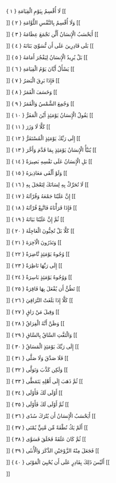 لَا أُقْسِمُ بِيَوْمِ الْقِيَامَةِ { ۱ }
[[


]] 
وَلَا أُقْسِمُ بِالنَّفْسِ اللَّوَّامَةِ { ۲ }
[[


]] 
أَيَحْسَبُ الْإِنسَانُ أَلَّن نَجْمَعَ عِظَامَهُ { ۳ }
[[


]] 
بَلَى قَادِرِينَ عَلَى أَن نُّسَوِّيَ بَنَانَهُ { ٤ }
[[


]] 
بَلْ يُرِيدُ الْإِنسَانُ لِيَفْجُرَ أَمَامَهُ { ٥ }
[[


]] 
يَسْأَلُ أَيَّانَ يَوْمُ الْقِيَامَةِ { ٦ }
[[


]] 
فَإِذَا بَرِقَ الْبَصَرُ { ٧ }
[[


]] 
وَخَسَفَ الْقَمَرُ { ۸ }
[[


]] 
وَجُمِعَ الشَّمْسُ وَالْقَمَرُ { ۹ }
[[


]] 
يَقُولُ الْإِنسَانُ يَوْمَئِذٍ أَيْنَ الْمَفَرُّ { ۱۰ }
[[


]] 
كَلَّا لَا وَزَرَ { ۱۱ }
[[


]] 
إِلَى رَبِّكَ يَوْمَئِذٍ الْمُسْتَقَرُّ { ۱۲ }
[[


]] 
يُنَبَّأُ الْإِنسَانُ يَوْمَئِذٍ بِمَا قَدَّمَ وَأَخَّرَ { ۱۳ }
[[


]] 
بَلِ الْإِنسَانُ عَلَى نَفْسِهِ بَصِيرَةٌ { ۱٤ }
[[


]] 
وَلَوْ أَلْقَى مَعَاذِيرَهُ { ۱٥ }
[[


]] 
لَا تُحَرِّكْ بِهِ لِسَانَكَ لِتَعْجَلَ بِهِ { ۱٦ }
[[


]] 
إِنَّ عَلَيْنَا جَمْعَهُ وَقُرْآنَهُ { ۱٧ }
[[


]] 
فَإِذَا قَرَأْنَاهُ فَاتَّبِعْ قُرْآنَهُ { ۱۸ }
[[


]] 
ثُمَّ إِنَّ عَلَيْنَا بَيَانَهُ { ۱۹ }
[[


]] 
كَلَّا بَلْ تُحِبُّونَ الْعَاجِلَةَ { ۲۰ }
[[


]] 
وَتَذَرُونَ الْآخِرَةَ { ۲۱ }
[[


]] 
وُجُوهٌ يَوْمَئِذٍ نَّاضِرَةٌ { ۲۲ }
[[


]] 
إِلَى رَبِّهَا نَاظِرَةٌ { ۲۳ }
[[


]] 
وَوُجُوهٌ يَوْمَئِذٍ بَاسِرَةٌ { ۲٤ }
[[


]] 
تَظُنُّ أَن يُفْعَلَ بِهَا فَاقِرَةٌ { ۲٥ }
[[


]] 
كَلَّا إِذَا بَلَغَتْ التَّرَاقِيَ { ۲٦ }
[[


]] 
وَقِيلَ مَنْ رَاقٍ { ۲٧ }
[[


]] 
وَظَنَّ أَنَّهُ الْفِرَاقُ { ۲۸ }
[[


]] 
وَالْتَفَّتِ السَّاقُ بِالسَّاقِ { ۲۹ }
[[


]] 
إِلَى رَبِّكَ يَوْمَئِذٍ الْمَسَاقُ { ۳۰ }
[[


]] 
فَلَا صَدَّقَ وَلَا صَلَّى { ۳۱ }
[[


]] 
وَلَكِن كَذَّبَ وَتَوَلَّى { ۳۲ }
[[


]] 
ثُمَّ ذَهَبَ إِلَى أَهْلِهِ يَتَمَطَّى { ۳۳ }
[[


]] 
أَوْلَى لَكَ فَأَوْلَى { ۳٤ }
[[


]] 
ثُمَّ أَوْلَى لَكَ فَأَوْلَى { ۳٥ }
[[


]] 
أَيَحْسَبُ الْإِنسَانُ أَن يُتْرَكَ سُدًى { ۳٦ }
[[


]] 
أَلَمْ يَكُ نُطْفَةً مِّن مَّنِيٍّ يُمْنَى { ۳٧ }
[[


]] 
ثُمَّ كَانَ عَلَقَةً فَخَلَقَ فَسَوَّى { ۳۸ }
[[


]] 
فَجَعَلَ مِنْهُ الزَّوْجَيْنِ الذَّكَرَ وَالْأُنثَى { ۳۹ }
[[


]] 
أَلَيْسَ ذَلِكَ بِقَادِرٍ عَلَى أَن يُحْيِيَ الْمَوْتَى { ٤۰ }
[[


]]